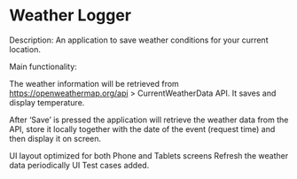 # Weather Logger 

Description:
An application to save weather conditions for your current location.

Main functionality:

The weather information will be retrieved from https://openweathermap.org/api > CurrentWeatherData API. It saves and display temperature.

After ‘Save’ is pressed the application will retrieve the weather data from the API, store it locally together with the date of the event (request time) and then display it on screen.

UI layout optimized for both Phone and Tablets screens
Refresh the weather data periodically
UI Test cases added.

